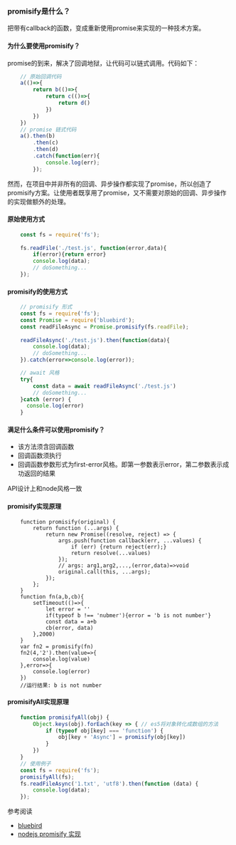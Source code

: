 ### promisify是什么？
把带有callback的函数，变成重新使用promise来实现的一种技术方案。

#### 为什么要使用promisify？
promise的到来，解决了回调地狱，让代码可以链式调用。代码如下：

```js
    // 原始回调代码
    a(()=>{
        return b(()=>{
            return c(()=>{
                return d()
            })
        })
    })
    // promise 链式代码
    a().then(b)
        .then(c)
        .then(d)
        .catch(function(err){
            console.log(err);
        });

```
然而，在项目中并非所有的回调、异步操作都实现了promise，所以创造了promisify方案。让使用者既享用了promise，又不需要对原始的回调、异步操作的实现做额外的处理。

#### 原始使用方式
```js
    const fs = require('fs');
    
    fs.readFile('./test.js', function(error,data){
        if(error){return error}
        console.log(data);
        // doSomething...
    });
```

#### promisify的使用方式
```js
    // promisify 形式
    const fs = require('fs');
    const Promise = require('bluebird');
    const readFileAsync = Promise.promisify(fs.readFile);
    
    readFileAsync('./test.js').then(function(data){
        console.log(data);
        // doSomething...
    }).catch(error=>console.log(error));

    // await 风格
    try{
        const data = await readFileAsync('./test.js')
        // doSomething...
    }catch (error) {
      console.log(error)
    }
```

#### 满足什么条件可以使用promisify？

+ 该方法须含回调函数
+ 回调函数须执行
+ 回调函数参数形式为first-error风格。即第一参数表示error，第二参数表示成功返回的结果

API设计上和node风格一致

#### promisify实现原理
```
    function promisify(original) {
        return function (...args) {
            return new Promise((resolve, reject) => {
                args.push(function callback(err, ...values) {
                    if (err) {return reject(err);}
                    return resolve(...values)
                });
                // args: arg1,arg2,...,(error,data)=>void
                original.call(this, ...args);
            });
        };
    }
    function fn(a,b,cb){
        setTimeout(()=>{
            let error = ''
            if(typeof b !== 'nubmer'){error = 'b is not number'}
            const data = a+b
            cb(error, data)
        },2000)
    }
    var fn2 = promisify(fn)
    fn2(4,'2').then(value=>{
        console.log(value)
    },error=>{
        console.log(error)
    })
    //运行结果: b is not number
```

#### promisifyAll实现原理

```js
    function promisifyAll(obj) {
        Object.keys(obj).forEach(key => { // es5将对象转化成数组的方法
            if (typeof obj[key] === 'function') {
                obj[key + 'Async'] = promisify(obj[key])
            }
        })
    }
    // 使用例子
    const fs = require('fs');
    promisifyAll(fs); 
    fs.readFileAsync('1.txt', 'utf8').then(function (data) {
        console.log(data);
    });

```

参考阅读

+ [bluebird](https://github.com/petkaantonov/bluebird)
+ [nodejs promisify 实现](https://set.sh/post/200820-how-promisify-works)